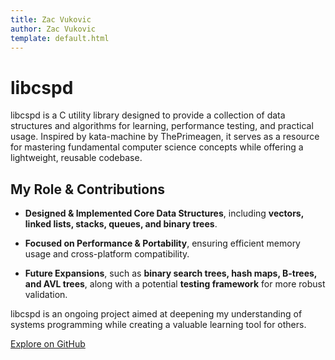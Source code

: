 ```yaml
---
title: Zac Vukovic
author: Zac Vukovic
template: default.html
---
```


# libcspd

libcspd is a C utility library designed to provide a collection of data structures and algorithms for learning, performance testing, and practical usage. Inspired by kata-machine by ThePrimeagen, it serves as a resource for mastering fundamental computer science concepts while offering a lightweight, reusable codebase.

## My Role & Contributions

- <strong>Designed & Implemented Core Data Structures</strong>, including <strong>vectors, linked lists, stacks, queues, and binary trees</strong>.

- <strong>Focused on Performance & Portability</strong>, ensuring efficient memory usage and cross-platform compatibility.

- <strong>Future Expansions</strong>, such as <strong>binary search trees, hash maps, B-trees, and AVL trees</strong>, along with a potential <strong>testing framework</strong> for more robust validation.

libcspd is an ongoing project aimed at deepening my understanding of systems programming while creating a valuable learning tool for others.

<a href="https://github.com/cyn1x/libcspd/" target="_blank" rel="noopener noreferrer">Explore on GitHub</a>
